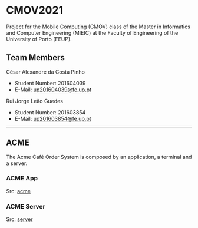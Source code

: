 # CMOV2021

Project for the Mobile Computing (CMOV) class of the Master in Informatics and Computer Engineering (MIEIC) at the Faculty of Engineering of the University of Porto (FEUP). 


## Team Members 

César Alexandre da Costa Pinho <br>
* Student Number: 201604039
* E-Mail: up201604039@fe.up.pt 

Rui Jorge Leão Guedes <br>
* Student Number: 201603854
* E-Mail: up201603854@fe.up.pt

----


## ACME

The Acme Café Order System is composed by an application, a terminal and a server.

### ACME App

Src: [acme](https://github.com/cesarpinho/CMOV2021/tree/main/acme)

### ACME Server

Src: [server](https://github.com/cesarpinho/CMOV2021/tree/main/server)
